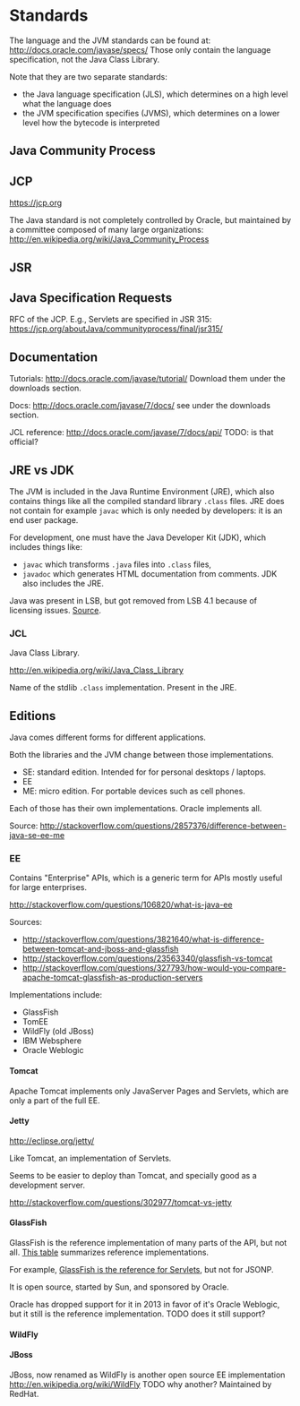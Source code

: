 # Standards

The language and the JVM standards can be found at: <http://docs.oracle.com/javase/specs/> Those only contain the language specification, not the Java Class Library.

Note that they are two separate standards:

- the Java language specification (JLS), which determines on a high level what the language does
- the JVM specification specifies (JVMS), which determines on a lower level how the bytecode is interpreted

## Java Community Process

## JCP

<https://jcp.org>

The Java standard is not completely controlled by Oracle, but maintained by a committee composed of many large organizations: <http://en.wikipedia.org/wiki/Java_Community_Process>

## JSR

## Java Specification Requests

RFC of the JCP. E.g., Servlets are specified in JSR 315: <https://jcp.org/aboutJava/communityprocess/final/jsr315/>

## Documentation

Tutorials: <http://docs.oracle.com/javase/tutorial/> Download them under the downloads section.

Docs: <http://docs.oracle.com/javase/7/docs/> see under the downloads section.

JCL reference: <http://docs.oracle.com/javase/7/docs/api/> TODO: is that official?

## JRE vs JDK

The JVM is included in the Java Runtime Environment (JRE), which also contains things like all the compiled standard library `.class` files. JRE does not contain for example `javac` which is only needed by developers: it is an end user package.

For development, one must have the Java Developer Kit (JDK), which includes things like:

- `javac` which transforms `.java` files into `.class` files,
- `javadoc` which generates HTML documentation from comments. JDK also includes the JRE.

Java was present in LSB, but got removed from LSB 4.1 because of licensing issues. [Source](http://www.h-online.com/open/news/item/Java-removed-from-Linux-Standard-Base-4-1-1205368.html).

### JCL

Java Class Library.

<http://en.wikipedia.org/wiki/Java_Class_Library>

Name of the stdlib `.class` implementation. Present in the JRE.

## Editions

Java comes different forms for different applications.

Both the libraries and the JVM change between those implementations.

- SE: standard edition. Intended for for personal desktops / laptops.
- EE
- ME: micro edition. For portable devices such as cell phones.

Each of those has their own implementations. Oracle implements all.

Source: <http://stackoverflow.com/questions/2857376/difference-between-java-se-ee-me>

### EE

Contains "Enterprise" APIs, which is a generic term for APIs mostly useful for large enterprises.

<http://stackoverflow.com/questions/106820/what-is-java-ee>

Sources:

- <http://stackoverflow.com/questions/3821640/what-is-difference-between-tomcat-and-jboss-and-glassfish>
- <http://stackoverflow.com/questions/23563340/glassfish-vs-tomcat>
- <http://stackoverflow.com/questions/327793/how-would-you-compare-apache-tomcat-glassfish-as-production-servers>

Implementations include:

- GlassFish
- TomEE
- WildFly (old JBoss)
- IBM Websphere
- Oracle Weblogic

#### Tomcat

Apache Tomcat implements only JavaServer Pages and Servlets, which are only a part of the full EE.

#### Jetty

<http://eclipse.org/jetty/>

Like Tomcat, an implementation of Servlets.

Seems to be easier to deploy than Tomcat, and specially good as a development server.

<http://stackoverflow.com/questions/302977/tomcat-vs-jetty>

#### GlassFish

GlassFish is the reference implementation of many parts of the API, but not all. [This table](https://java.net/projects/javaee-spec/pages/Specifications) summarizes reference implementations.

For example, [GlassFish is the reference for Servlets](https://jcp.org/aboutJava/communityprocess/final/jsr315/), but not for JSONP.

It is open source, started by Sun, and sponsored by Oracle.

Oracle has dropped support for it in 2013 in favor of it's Oracle Weblogic, but it still is the reference implementation. TODO does it still support?

#### WildFly

#### JBoss

JBoss, now renamed as WildFly is another open source EE implementation <http://en.wikipedia.org/wiki/WildFly> TODO why another? Maintained by RedHat.
